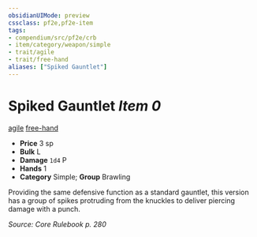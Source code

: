 ```yaml
---
obsidianUIMode: preview
cssclass: pf2e,pf2e-item
tags:
- compendium/src/pf2e/crb
- item/category/weapon/simple
- trait/agile
- trait/free-hand
aliases: ["Spiked Gauntlet"]
---
```

# Spiked Gauntlet *Item 0*  
[agile](../../../Rules/traits/agile.md)  [free-hand](../../../Rules/traits/free-hand.md)  

- **Price** 3 sp
- **Bulk** L
- **Damage** `1d4` P
- **Hands** 1
- **Category** Simple; **Group** Brawling 

Providing the same defensive function as a standard gauntlet, this version has a group of spikes protruding from the knuckles to deliver piercing damage with a punch.

*Source: Core Rulebook p. 280*